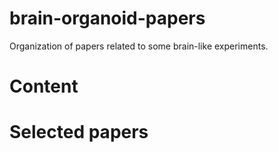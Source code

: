 # brain-organoid-papers
Organization of papers related to some brain-like experiments. 

# Content


# Selected papers

